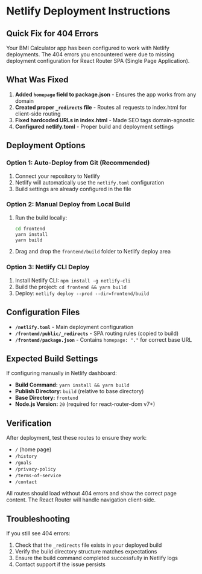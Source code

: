 # Netlify Deployment Instructions

## Quick Fix for 404 Errors

Your BMI Calculator app has been configured to work with Netlify deployments. The 404 errors you encountered were due to missing deployment configuration for React Router SPA (Single Page Application).

## What Was Fixed

1. **Added `homepage` field to package.json** - Ensures the app works from any domain
2. **Created proper `_redirects` file** - Routes all requests to index.html for client-side routing
3. **Fixed hardcoded URLs in index.html** - Made SEO tags domain-agnostic
4. **Configured netlify.toml** - Proper build and deployment settings

## Deployment Options

### Option 1: Auto-Deploy from Git (Recommended)
1. Connect your repository to Netlify
2. Netlify will automatically use the `netlify.toml` configuration
3. Build settings are already configured in the file

### Option 2: Manual Deploy from Local Build
1. Run the build locally:
   ```bash
   cd frontend
   yarn install
   yarn build
   ```
2. Drag and drop the `frontend/build` folder to Netlify deploy area

### Option 3: Netlify CLI Deploy
1. Install Netlify CLI: `npm install -g netlify-cli`
2. Build the project: `cd frontend && yarn build`
3. Deploy: `netlify deploy --prod --dir=frontend/build`

## Configuration Files

- **`/netlify.toml`** - Main deployment configuration
- **`/frontend/public/_redirects`** - SPA routing rules (copied to build)
- **`/frontend/package.json`** - Contains `homepage: "."` for correct base URL

## Expected Build Settings

If configuring manually in Netlify dashboard:
- **Build Command:** `yarn install && yarn build`
- **Publish Directory:** `build` (relative to base directory)
- **Base Directory:** `frontend`
- **Node.js Version:** `20` (required for react-router-dom v7+)

## Verification

After deployment, test these routes to ensure they work:
- `/` (home page)
- `/history`
- `/goals`
- `/privacy-policy`
- `/terms-of-service`
- `/contact`

All routes should load without 404 errors and show the correct page content. The React Router will handle navigation client-side.

## Troubleshooting

If you still see 404 errors:
1. Check that the `_redirects` file exists in your deployed build
2. Verify the build directory structure matches expectations
3. Ensure the build command completed successfully in Netlify logs
4. Contact support if the issue persists